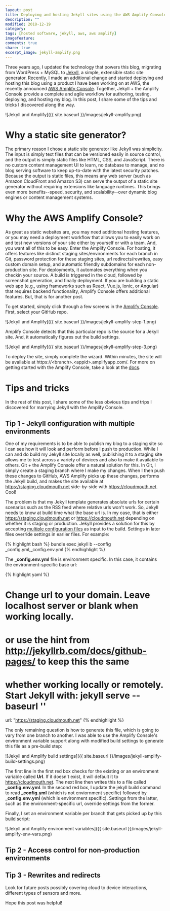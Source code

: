 ```yaml
---
layout: post
title: Deploying and hosting Jekyll sites using the AWS Amplify Console
description: ""
modified: 2018-12-19
category: 
tags: [hosted software, jekyll, aws, aws amplify]
imagefeature:
comments: true
share: true
excerpt_image: jekyll-amplify.png
---
```

Three years ago, I updated the technology that powers this blog, migrating from WordPress + MySQL to [Jekyll](https://jekyllrb.com), a simple, extensible static site generator. Recently, I made an additional change and started deploying and hosting this blog using a product I have been working on at AWS, the recently announced [AWS Amplify Console](https://console.amplify.aws). Together, Jekyll + the Amplify Console provide a complete and agile workflow for authoring, testing, deploying, and hosting my blog. In this post, I share some of the tips and tricks I discovered along the way.

![Jekyll and Amplify]({{ site.baseurl }}/images/jekyll-amplify.png)

# Why a static site generator? #
The primary reason I chose a static site generator like Jekyll was simplicity. The input is simply text files that can be versioned easily in source control, and the output is simply static files like HTML, CSS, and JavaScript. There is no custom content management UI to learn, no database to manage, and no blog serving software to keep up-to-date with the latest security patches. Because the output is static files, this means any web server (such as Amazon CloudFront and Amazon S3) can serve the output of a static site generator without requiring extensions like language runtimes. This brings even more benefits--speed, security, and scalability--over dynamic blog engines or content management systems.

# Why the AWS Amplify Console? #
As great as static websites are, you may need additional hosting features, or you may need a deployment workflow that allows you to easily work on and test new versions of your site either by yourself or with a team. And, you want all of this to be easy. Enter the Amplify Console. For hosting, it offers features like distinct staging sites/environments for each branch in Git, password protection for these staging sites, url redirects/rewrites, easy custom domain setup, and automatic friendly subdomains for each non-production site. For deployments, it automates everything when you checkin your source. A build is triggered in the cloud, followed by screenshot generation, and finally deployment. If you are building a static web app (e.g., using frameworks such as React, Vue.js, Ionic, or Angular) that requires backend functionality, Amplify Console offers additional features. But, that is for another post.

To get started, simply click through a few screens in the [Amplify Console](https://console.amplify.aws). First, select your GitHub repo.

![Jekyll and Amplify]({{ site.baseurl }}/images/jekyll-amplify-step-1.png)

Amplify Console detects that this particular repo is the source for a Jekyll site. And, it automatically figures out the build settings.

![Jekyll and Amplify]({{ site.baseurl }}/images/jekyll-amplify-step-3.png)

To deploy the site, simply complete the wizard. Within minutes, the site will be available at https://&lt;branch&gt;.&lt;appid&gt;.amplifyapp.com/. For more on getting started with the Amplify Console, take a look at the [docs](https://docs.aws.amazon.com/amplify/latest/userguide/welcome.html). 

# Tips and tricks #
In the rest of this post, I share some of the less obvious tips and trips I discovered for marrying Jekyll with the Amplify Console. 

## Tip 1 - Jekyll configuration with multiple environments ##
One of my requirements is to be able to publish my blog to a staging site so I can see how it will look and perform before I push to production. While I can and do build my Jekyll site locally as well, publishing it to a staging site allows me to test across a variety of devices and also to make it available to others. Git + the Amplify Console offer a natural solution for this. In Git, I simply create a staging branch where I make my changes. When I then push these changes to GitHub, AWS Amplify picks up these changes, performs the Jekyll build, and makes the site available at https://staging.cloudmouth.net side-by-side with https://cloudmouth.net. Cool!

The problem is that my Jekyll template generates absolute urls for certain scenarios such as the RSS feed where relative urls won't work. So, Jekyll needs to know at build time what the base url is. In my case, that is either https://staging.cloudmouth.net or https://cloudmouth.net depending on whether it is staging or production. Jekyll provides a solution for this by accepting [multiple configuration files](https://jekyllrb.com/docs/configuration/options/#build-command-options) as input to the build. Settings in later files override settings in earlier files. For example:

{% highlight bash %}
bundle exec jekyll b --config _config.yml,_config.env.yml
{% endhighlight %} 

The **_config.env.yml** file is environment specific. In this case, it contains the environment-specific base url:

{% highlight yaml %}
# Change url to your domain. Leave localhost server or blank when working locally.
# or use the hint from http://jekyllrb.com/docs/github-pages/ to keep this the same 
# whether working locally or remotely. Start Jekyll with: jekyll serve --baseurl ''
url: "https://staging.cloudmouth.net"
{% endhighlight %}

The only remaining question is how to generate this file, which is going to vary from one branch to another. I was able to use the Amplify Console's environment variable support along with modified build settings to generate this file as a pre-build step:

![Jekyll and Amplify build settings]({{ site.baseurl }}/images/jekyll-amplify-build-settings.png)

The first line in the first red box checks for the existing or an environment variable called **Url**. If it doesn't exist, it will default it to https://cloudmouth.net. The next line then writes this to a file called **_config.env.yml**. In the second red box, I update the jekyll build command to read **_config.yml** (which is not enviornment specific) followed by **_config.env.yml** (which is environment specific). Settings from the latter, such as the environment-specific url, override settings from the former.

Finally, I set an environment variable per branch that gets picked up by this build script:

![Jekyll and Amplify environment variables]({{ site.baseurl }}/images/jekyll-amplify-env-vars.png)

## Tip 2 - Access control for non-production environments ##

## Tip 3 - Rewrites and redirects ##

Look for future posts possibly covering cloud to device interactions, different types of sensors and more.

Hope this post was helpful!